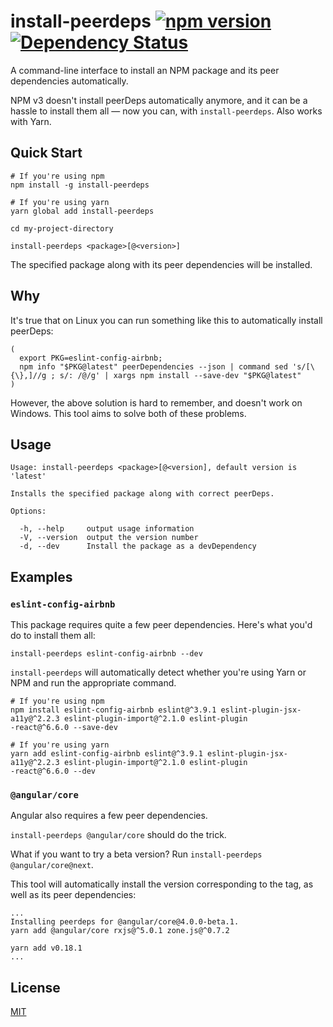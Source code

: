 # install-peerdeps [![npm version](https://badge.fury.io/js/install-peerdeps.svg)](https://www.npmjs.com/package/install-peerdeps) [![Dependency Status](https://david-dm.org/nathanhleung/install-peerdeps.svg)](https://david-dm.org/nathanhleung/install-peerdeps)
A command-line interface to install an NPM package and its peer dependencies automatically.

NPM v3 doesn't install peerDeps automatically anymore, and it can be a hassle to install them all — now you can, with `install-peerdeps`. Also works with Yarn.

## Quick Start
```
# If you're using npm
npm install -g install-peerdeps

# If you're using yarn
yarn global add install-peerdeps

cd my-project-directory

install-peerdeps <package>[@<version>]
```

The specified package along with its peer dependencies will be installed.

## Why
It's true that on Linux you can run something like this to automatically install peerDeps:

```
(
  export PKG=eslint-config-airbnb;
  npm info "$PKG@latest" peerDependencies --json | command sed 's/[\{\},]//g ; s/: /@/g' | xargs npm install --save-dev "$PKG@latest"
)
```

However, the above solution is hard to remember, and doesn't work on Windows. This tool aims to solve both of these problems.

## Usage
```
Usage: install-peerdeps <package>[@<version], default version is 'latest'

Installs the specified package along with correct peerDeps.

Options:

  -h, --help     output usage information
  -V, --version  output the version number
  -d, --dev      Install the package as a devDependency
```

## Examples
### `eslint-config-airbnb`
This package requires quite a few peer dependencies. Here's what you'd do to install them all:

`install-peerdeps eslint-config-airbnb --dev`

`install-peerdeps` will automatically detect whether you're using Yarn or NPM and run the appropriate command.

```
# If you're using npm
npm install eslint-config-airbnb eslint@^3.9.1 eslint-plugin-jsx-a11y@^2.2.3 eslint-plugin-import@^2.1.0 eslint-plugin
-react@^6.6.0 --save-dev

# If you're using yarn
yarn add eslint-config-airbnb eslint@^3.9.1 eslint-plugin-jsx-a11y@^2.2.3 eslint-plugin-import@^2.1.0 eslint-plugin
-react@^6.6.0 --dev
```

### `@angular/core`
Angular also requires a few peer dependencies.

`install-peerdeps @angular/core` should do the trick.

What if you want to try a beta version? Run `install-peerdeps @angular/core@next`.

This tool will automatically install the version corresponding to the tag, as well as its peer dependencies:

```
...
Installing peerdeps for @angular/core@4.0.0-beta.1.
yarn add @angular/core rxjs@^5.0.1 zone.js@^0.7.2

yarn add v0.18.1
...
```

## License
[MIT](https://github.com/nathanhleung/install-peerdeps/blob/master/LICENSE)
